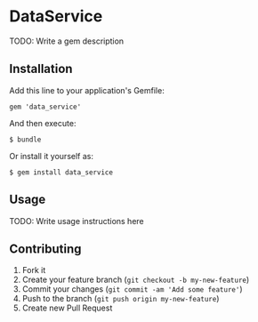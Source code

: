# DataService

TODO: Write a gem description

## Installation

Add this line to your application's Gemfile:

    gem 'data_service'

And then execute:

    $ bundle

Or install it yourself as:

    $ gem install data_service

## Usage

TODO: Write usage instructions here

## Contributing

1. Fork it
2. Create your feature branch (`git checkout -b my-new-feature`)
3. Commit your changes (`git commit -am 'Add some feature'`)
4. Push to the branch (`git push origin my-new-feature`)
5. Create new Pull Request
